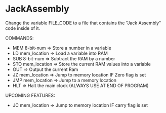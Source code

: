 # JackAssembly

Change the variable FILE_CODE to a file that contains the "Jack Assembly" code inside of it.

COMMANDS: 

 * MEM 8-bit-num => Store a number in a variable
 * LD mem_location => Load a variable into RAM
 * SUB 8-bit-num => Subtract the RAM by a number
 * STO mem_location => Store the current RAM values into a variable
 * OUT => Output the current Ram
 * JZ mem_location => Jump to memory location IF Zero flag is set
 * JMP mem_location => Jump to a memory location
 * HLT => Halt the main clock (ALWAYS USE AT END OF PROGRAM)
 
UPCOMING FEATURES:

 * JC mem_location => Jump to memory location IF carry flag is set 
